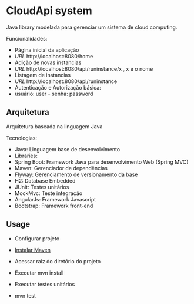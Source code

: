 # CloudApi system
Java library modelada para gerenciar um sistema de cloud computing.

Funcionalidades:
* Página inicial da aplicação
 * *URL* http://localhost:8080/home
* Adição de novas instancias 
 * *URL* http://localhost:8080/api/runinstance/x , x é o nome
* Listagem de instancias
 * *URL* http://localhost:8080/api/runinstance
* Autenticação e Autorização básica:
 * usuário: user - senha: password

## Arquitetura
Arquitetura baseada na linguagem Java

Tecnologias:
* Java: Linguagem base de desenvolvimento
* Libraries: 
 * Spring Boot: Framework Java para desenvolvimento Web (Spring MVC)
 * Maven: Gerenciador de dependências
 * Flyway: Gerenciamento de versionamento da base
 * H2: Database Embedded
 * JUnit: Testes unitários
 * MockMvc: Teste integração
 * AngularJs: Framework Javascript
 * Bootstrap: Framework front-end

## Usage
* Configurar projeto
 * [Instalar Maven](http://maven.apache.org/install.html)
 * Acessar raiz do diretório do projeto
 * Executar mvn install
 
* Executar testes unitários
 * mvn test 

